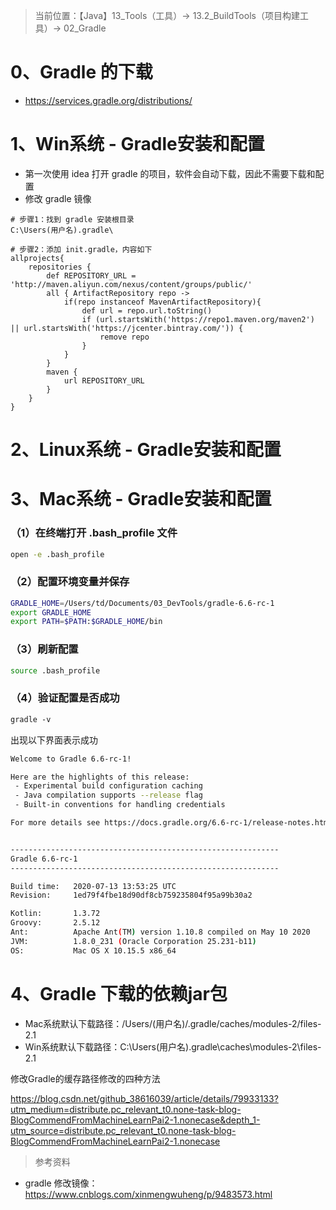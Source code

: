 > 当前位置：【Java】13_Tools（工具）-> 13.2_BuildTools（项目构建工具）-> 02_Gradle

# 0、Gradle 的下载

- https://services.gradle.org/distributions/

# 1、Win系统 -  Gradle安装和配置

- 第一次使用 idea 打开 gradle 的项目，软件会自动下载，因此不需要下载和配置
- 修改 gradle 镜像

```properties
# 步骤1：找到 gradle 安装根目录
C:\Users(用户名).gradle\

# 步骤2：添加 init.gradle，内容如下
allprojects{
    repositories {
        def REPOSITORY_URL = 'http://maven.aliyun.com/nexus/content/groups/public/'
        all { ArtifactRepository repo ->
            if(repo instanceof MavenArtifactRepository){
                def url = repo.url.toString()
                if (url.startsWith('https://repo1.maven.org/maven2') || url.startsWith('https://jcenter.bintray.com/')) {
                    remove repo
                }
            }
        }
        maven {
            url REPOSITORY_URL
        }
    }
}
```



# 2、Linux系统 -  Gradle安装和配置





# 3、Mac系统 -  Gradle安装和配置

### （1）在终端打开 .bash_profile 文件

```bash
open -e .bash_profile
```

### （2）配置环境变量并保存

```bash
GRADLE_HOME=/Users/td/Documents/03_DevTools/gradle-6.6-rc-1
export GRADLE_HOME
export PATH=$PATH:$GRADLE_HOME/bin
```

### （3）刷新配置

```bash
source .bash_profile
```

### （4）验证配置是否成功

```css
gradle -v
```

出现以下界面表示成功

```bash
Welcome to Gradle 6.6-rc-1!

Here are the highlights of this release:
 - Experimental build configuration caching
 - Java compilation supports --release flag
 - Built-in conventions for handling credentials

For more details see https://docs.gradle.org/6.6-rc-1/release-notes.html


------------------------------------------------------------
Gradle 6.6-rc-1
------------------------------------------------------------

Build time:   2020-07-13 13:53:25 UTC
Revision:     1ed79f4fbe18d90df8cb759235804f95a99b30a2

Kotlin:       1.3.72
Groovy:       2.5.12
Ant:          Apache Ant(TM) version 1.10.8 compiled on May 10 2020
JVM:          1.8.0_231 (Oracle Corporation 25.231-b11)
OS:           Mac OS X 10.15.5 x86_64
```



# 4、Gradle 下载的依赖jar包

- Mac系统默认下载路径：/Users/(用户名)/.gradle/caches/modules-2/files-2.1
- Win系统默认下载路径：C:\Users(用户名).gradle\caches\modules-2\files-2.1



修改Gradle的缓存路径修改的四种方法

https://blog.csdn.net/github_38616039/article/details/79933133?utm_medium=distribute.pc_relevant_t0.none-task-blog-BlogCommendFromMachineLearnPai2-1.nonecase&depth_1-utm_source=distribute.pc_relevant_t0.none-task-blog-BlogCommendFromMachineLearnPai2-1.nonecase





> 参考资料

- gradle 修改镜像：https://www.cnblogs.com/xinmengwuheng/p/9483573.html